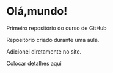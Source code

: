 # Olá,mundo!
 Primeiro repositório do curso de GitHub

 Repositório criado durante uma aula.

  Adicionei diretamente no site.

Colocar detalhes aqui
